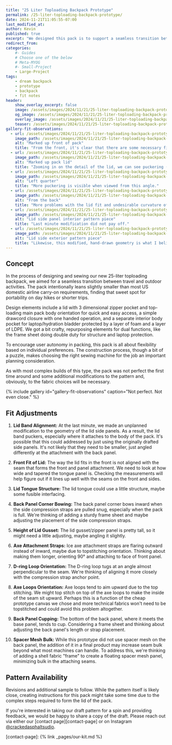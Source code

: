 ```yaml
---
title: "25 Liter Toploading Backpack Prototype"
permalink: /25-liter-toploading-backpack-prototype/
date: 2024-11-21T11:05:55-07:00
last_modified_at:
author: Kevin
published: true
excerpt: "We designed this pack is to support a seamless transition between travel and outdoor activities." 	# For OG, not displayed on page
redirect_from:
categories:
    #- Guides
    # Choose one of the below
    # Meta-MYOG
    #- Small-Project
    - Large-Project 
tags:
    - dream backpack
    - prototype
    - backpack
    - fit notes
header:
    show_overlay_excerpt: false
    image: /assets/images/2024/11/21/25-liter-toploading-backpack-prototype/25-liter-toploading-backpack-prototype-og.png            # Twitter (use 'overlay_image')
    og_image: /assets/images/2024/11/21/25-liter-toploading-backpack-prototype/25-liter-toploading-backpack-prototype-og.png
    overlay_image: /assets/images/2024/11/21/25-liter-toploading-backpack-prototype/25-liter-toploading-backpack-prototype.png    # Article header at 2048x768
    teaser: /assets/images/2024/11/21/25-liter-toploading-backpack-prototype/25-liter-toploading-backpack-prototype-th.png  # Shrink image to 575x216
gallery-fit-observations:
  - url: /assets/images/2024/11/21/25-liter-toploading-backpack-prototype/fit-observations-1.jpg
    image_path: /assets/images/2024/11/21/25-liter-toploading-backpack-prototype/th-fit-observations-1.jpg
    alt: "Marked up front of pack"
    title: "From the front, it's clear that there are some necessary fit adjustments that will be required."
  - url: /assets/images/2024/11/21/25-liter-toploading-backpack-prototype/fit-observations-2.jpg
    image_path: /assets/images/2024/11/21/25-liter-toploading-backpack-prototype/th-fit-observations-2.jpg
    alt: "Marked up pack lid"
    title: "Zooming in on the detail of the lid, we can see puckering (#3) and the problems with seam line alignment."
  - url: /assets/images/2024/11/21/25-liter-toploading-backpack-prototype/fit-observations-3.jpg
    image_path: /assets/images/2024/11/21/25-liter-toploading-backpack-prototype/th-fit-observations-3.jpg
    alt: "Left quarter"
    title: "More puckering is visible when viewed from this angle."
  - url: /assets/images/2024/11/21/25-liter-toploading-backpack-prototype/fit-observations-4.jpg
    image_path: /assets/images/2024/11/21/25-liter-toploading-backpack-prototype/th-fit-observations-4.jpg
    alt: "From the back"
    title: "More problems with the lid fit and undesirable curvature of the back panel."
  - url: /assets/images/2024/11/21/25-liter-toploading-backpack-prototype/fit-observations-5.jpg
    image_path: /assets/images/2024/11/21/25-liter-toploading-backpack-prototype/th-fit-observations-5.jpg
    alt: "Lid side panel interior pattern piece"
    title: "Last minute modification did not pay off."
  - url: /assets/images/2024/11/21/25-liter-toploading-backpack-prototype/fit-observations-6.jpg
    image_path: /assets/images/2024/11/21/25-liter-toploading-backpack-prototype/th-fit-observations-6.jpg
    alt: "Lid side exterior pattern piece"
    title: "Likewise, this modified, hand-drawn geometry is what I believe caused the puckering (#3)"
---
```


## Concept

In the process of designing and sewing our new 25-liter toploading backpack, we aimed for a seamless transition between travel and outdoor activities. The pack intentionally leans slightly smaller than most US domestic airline carry-on requirements, finding that sweet spot for portability on day hikes or shorter trips.

Design elements include a lid with 3 dimensional zipper pocket and top-loading main pack body orientation for quick and easy access, a simple drawcord closure with one handed operation, and a separate interior body pocket for laptop/hydration bladder protected by a layer of foam and a layer of LDPE. We got a bit crafty, repurposing elements for dual functions, like the frame sheet doing double duty for structure and laptop protection.

To encourage user autonomy in packing, this pack is all about flexibility based on individual preferences. The construction process, though a bit of a puzzle, makes choosing the right sewing machine for the job an important planning consideration.

As with most complex builds of this type, the pack was not perfect the first time around and some additional modifications to the pattern and, obviously, to the fabric choices will be necessary.

{% include gallery id="gallery-fit-observations" caption="Not perfect. Not even close." %}

## Fit Adjustments

1. **Lid Band Alignment:**
At the last minute, we made an unplanned modification to the geometry of the lid side panels. As a result, the lid band puckers, especially where it attaches to the body of the pack. It's possible that this could addressed by just using the originally drafted side panels. It's not likely that they need to be smaller, just angled differently at the attachment with the back panel.

1. **Front Fit of Lid:**
The way the lid fits in the front is not aligned with the seam that forms the front and panel attachment. We need to look at how wide and tapered the tongue panel is. Checking the measurements will help figure out if it lines up well with the seams on the front and sides.

1. **Lid Tongue Structure:**
The lid tongue could use a little structure, maybe some fusible interfacing.

1. **Back Panel Corner Bowing:**
The back panel corner bows inward when the side compression straps are pulled snug, especially when the pack is full. We're thinking of adding a sturdy frame sheet and maybe adjusting the placement of the side compression straps.

1. **Height of Lid Gusset:**
The lid gusset/zipper panel is pretty tall, so it might need a little adjusting, maybe angling it slightly.

1. **Axe Attachment Straps:**
Ice axe attachment straps are flaring outward instead of inward, maybe due to topstitching orientation. Thinking about making them longer, orienting 90&deg; and attaching to face of front panel.

1. **D-ring Loop Orientation:**
The D-ring loop tugs at an angle almost perpendicular to the seam. We're thinking of aligning it more closely with the compression strap anchor point.

1. **Axe Loops Orientation:**
Axe loops tend to aim upward due to the top stitching. We might top stitch on top of the axe loops to make the inside of the seam sit upward. Perhaps this is a function of the cheap prototype canvas we chose and more technical fabrics won't need to be topstitched and could avoid this problem altogether.

1. **Back Panel Cupping:**
The bottom of the back panel, where it meets the base panel, tends to cup. Considering a frame sheet and thinking about adjusting the back panel's length or strap placement.

1.  **Spacer Mesh Bulk:**
While this prototype did not use spacer mesh on the back panel, the addition of it in a final product may increase seam bulk beyond what most machines can handle. To address this, we're thinking of adding a shell fabric "frame" to create a floating spacer mesh panel, minimizing bulk in the attaching seams.

## Pattern Availability
Revisions and additional sample to follow. While the pattern itself is likely close, creating instructions for this pack might take some time due to the complex steps required to form the lid of the pack.

If you're interested in taking our draft pattern for a spin and providing feedback, we would be happy to share a copy of the draft. Please reach out via either our [contact page][contact-page] or on Instagram [@crackedasphaltsudio](https://instagram.com/crackedasphaltstudio).

[contact-page]: {% link _pages/our-kit.md %}
